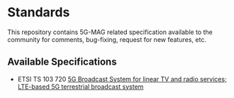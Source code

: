 # Standards

This repository contains 5G-MAG related specification available to the community for comments, bug-fixing, request for new features, etc.

## Available Specifications

* ETSI TS 103 720 [5G Broadcast System for linear TV and radio services; LTE-based 5G terrestrial broadcast system](https://github.com/5G-MAG/Standards/blob/main/ETSI-TS%20103%20720.docx)
